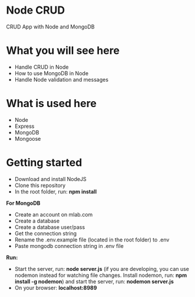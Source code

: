 # Node CRUD
CRUD App with Node and MongoDB

# What you will see here

* Handle CRUD in Node
* How to use MongoDB in Node
* Handle Node validation and messages

# What is used here

* Node
* Express
* MongoDB
* Mongoose

# Getting started

- Download and install NodeJS
- Clone this repository
- In the root folder, run: **npm install**

**For MongoDB**
- Create an account on mlab.com
- Create a database
- Create a database user/pass
- Get the connection string
- Rename the .env.example file (located in the root folder) to .env
- Paste mongodb connection string in .env file

**Run:**
- Start the server, run: **node server.js** (if you are developing, you can use nodemon instead for watching file changes. 
Install nodemon, run: **npm install -g nodemon**) and start the server, run: **nodemon server.js**
- On your browser: **localhost:8989**



